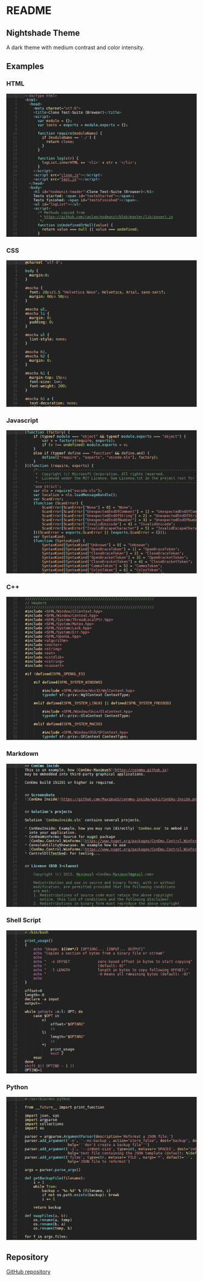 # README

## Nightshade Theme

A dark theme with medium contrast and color intensity.

## Examples

### HTML

![](html.png)

### CSS

![](css.png)

### Javascript

![](javascript.png)

### C++

![](cpp.png)

### Markdown

![](markdown.png)

### Shell Script

![](shell.png)

### Python

![](python.png)

## Repository

[GitHub repository][repository]

[repository]: https://github.com/rbolsius/vscode-theme-nightshade
